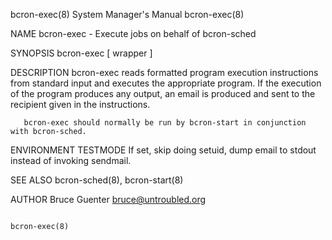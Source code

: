bcron-exec(8)                                                 System Manager's Manual                                                bcron-exec(8)

NAME
       bcron-exec - Execute jobs on behalf of bcron-sched

SYNOPSIS
       bcron-exec [ wrapper ]

DESCRIPTION
       bcron-exec  reads  formatted  program execution instructions from standard input and executes the appropriate program.  If the execution of
       the program produces any output, an email is produced and sent to the recipient given in the instructions.

       bcron-exec should normally be run by bcron-start in conjunction with bcron-sched.

ENVIRONMENT
       TESTMODE
            If set, skip doing setuid, dump email to stdout instead of invoking sendmail.

SEE ALSO
       bcron-sched(8), bcron-start(8)

AUTHOR
       Bruce Guenter <bruce@untroubled.org>

                                                                                                                                     bcron-exec(8)
